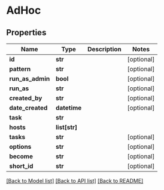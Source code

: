 # AdHoc

## Properties
Name | Type | Description | Notes
------------ | ------------- | ------------- | -------------
**id** | **str** |  | [optional] 
**pattern** | **str** |  | [optional] 
**run_as_admin** | **bool** |  | [optional] 
**run_as** | **str** |  | [optional] 
**created_by** | **str** |  | [optional] 
**date_created** | **datetime** |  | [optional] 
**task** | **str** |  | 
**hosts** | **list[str]** |  | 
**tasks** | **str** |  | [optional] 
**options** | **str** |  | [optional] 
**become** | **str** |  | [optional] 
**short_id** | **str** |  | [optional] 

[[Back to Model list]](../README.md#documentation-for-models) [[Back to API list]](../README.md#documentation-for-api-endpoints) [[Back to README]](../README.md)


